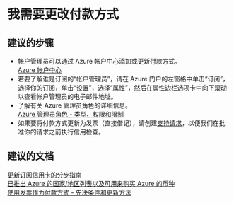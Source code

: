 <properties
    pageTitle="I need to change the payment method"
    description="我需要更改付款方式"
    service="azure-billing"
    resource="billing"
    authors="kasparks"
    displayOrder="2"
    selfHelpType="resource"
    supportTopicIds=""
    resourceTags=""
    productPesIds=""
    cloudEnvironments="public"
/>


# 我需要更改付款方式

## **建议的步骤**
* 帐户管理员可以通过 Azure 帐户中心添加或更新付款方式。<br>
[Azure 帐户中心](https://account.windowsazure.com/Subscriptions)
* 若要了解谁是订阅的“帐户管理员”，请在 Azure 门户的左窗格中单击“订阅”，选择你的订阅，单击“设置”，选择“属性”，然后在属性边栏选项卡中向下滚动以查看帐户管理员的电子邮件地址。
* 了解有关 Azure 管理员角色的详细信息。<br>
[Azure 管理员角色 - 类型、权限和限制](https://azure.microsoft.com/documentation/articles/billing-add-change-azure-subscription-administrator/)
* 如果要将付款方式更新为发票（直接借记），请创建[支持请求](data-blade:Microsoft_Azure_Support.NewSupportRequestBlade)，以便我们在批准你的请求之前执行信用检查。

## **建议的文档**
[更新订阅信用卡的分步指南](https://azure.microsoft.com/documentation/articles/billing-how-to-change-credit-card/)<br>
[已推出 Azure 的国家/地区列表以及可用来购买 Azure 的币种](https://azure.microsoft.com/documentation/articles/billing-countries-and-currencies/)<br>
[使用发票作为付款方式 - 先决条件和更新方法](https://azure.microsoft.com/pricing/invoicing/)



<!--HONumber=Jun16_HO4-->


